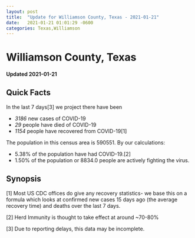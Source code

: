 ```yaml
---
layout: post
title:  "Update for Williamson County, Texas - 2021-01-21"
date:   2021-01-21 01:01:29 -0600
categories: Texas,Williamson
---
```


# Williamson County, Texas
#### Updated 2021-01-21

## Quick Facts

In the last 7 days[3] we project there have been
- *3186* new cases of COVID-19
- *29* people have died of COVID-19
- *1154* people have recovered from COVID-19[1]

The population in this census area is 590551. By our calculations:
- 5.38% of the population have had COVID-19.[2]
- 1.50% of the population or 8834.0 people are actively fighting the virus.

## Synopsis




[1] Most US CDC offices do give any recovery statistics- we base this on a formula which looks at confirmed new cases
15 days ago (the average recovery time) and deaths over the last 7 days.

[2] Herd Immunity is thought to take effect at around ~70-80%

[3] Due to reporting delays, this data may be incomplete.
 
    